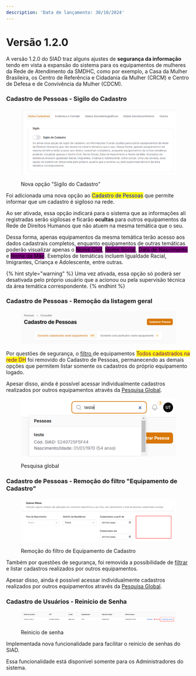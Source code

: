 ```yaml
---
description: 'Data de lançamento: 30/10/2024'
---
```


# Versão 1.2.0

A versão 1.2.0 do SIAD traz alguns ajustes de **segurança da informação** tendo em vista a expansão do sistema para os equipamentos de mulheres da Rede de Atendimento da SMDHC, como por exemplo, a Casa da Mulher Brasileira, os Centro de Referência e Cidadania da Mulher (CRCM) e Centro de Defesa e de Convivência da Mulher (CDCM).

### Cadastro de Pessoas - Sigilo do Cadastro

<figure><img src="../.gitbook/assets/image (115).png" alt=""><figcaption><p>Nova opção "Sigilo do Cadastro"</p></figcaption></figure>

Foi adicionada uma nova opção ao <mark style="color:blue;">Cadastro de Pessoas</mark> que permite informar que um cadastro é sigiloso na rede.

Ao ser ativada, essa opção indicará para o sistema que as informações ali registradas serão sigilosas e ficarão **ocultas** para outros equipamentos da Rede de Direitos Humanos que não atuem na mesma temática que o seu.

Dessa forma, apenas equipamentos da mesma temática terão acesso aos dados cadastrais completos, enquanto equipamentos de outras temáticas poderão visualizar apenas o <mark style="background-color:purple;">Nome Civil</mark>, <mark style="background-color:purple;">Nome Social</mark>, <mark style="background-color:purple;">Data de Nascimento</mark> e <mark style="background-color:purple;">Nome da Mãe</mark>. Exemplos de temáticas incluem Igualdade Racial, Imigrantes, Criança e Adolescente, entre outras.

{% hint style="warning" %}
Uma vez ativada, essa opção só poderá ser desativada pelo próprio usuário que a acionou ou pela supervisão técnica da área temática correspondente.
{% endhint %}

### Cadastro de Pessoas - Remoção da listagem geral

<figure><img src="../.gitbook/assets/image (116).png" alt=""><figcaption></figcaption></figure>

Por questões de segurança, o [filtro ](../pessoas/pesquisa/filtros-de-equipamentos.md)de equipamentos <mark style="color:purple;">Todos cadastrados na rede DH</mark> foi removido do Cadastro de Pessoas, permanecendo as demais opções que permitem listar somente os cadastros do próprio equipamento logado.

Apesar disso, ainda é possível acessar individualmente cadastros realizados por outros equipamentos através da [Pesquisa Global](../pessoas/pesquisa/pesquisa-global.md).

<figure><img src="../.gitbook/assets/image (119).png" alt=""><figcaption><p>Pesquisa global</p></figcaption></figure>

### Cadastro de Pessoas - Remoção do filtro "Equipamento de Cadastro"

<figure><img src="../.gitbook/assets/image (120).png" alt=""><figcaption><p>Remoção do filtro de Equipamento de Cadastro</p></figcaption></figure>

Também por questões de segurança, foi removida a possibilidade de [filtrar](../pessoas/pesquisa/filtros-categoricos.md) e listar cadastros realizados por outros equipamentos.

Apesar disso, ainda é possível acessar individualmente cadastros realizados por outros equipamentos através da [Pesquisa Global](../pessoas/pesquisa/pesquisa-global.md).

### Cadastro de Usuários - Reinicio de Senha

<figure><img src="../.gitbook/assets/image (121).png" alt=""><figcaption><p>Reinicio de senha</p></figcaption></figure>

Implementada nova funcionalidade para facilitar o reinicio de senhas do SIAD.

Essa funcionalidade está disponível somente para os Administradores do sistema.

